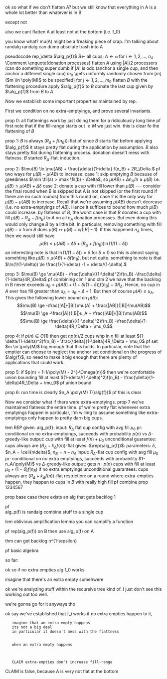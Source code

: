 ok so what if we don't flatten A?
but we still know that everything in A is a whole lot better
than whatever is in B

except not

also we cant flatten A
at least not at the bottom (i.e. f_0)


you know what? mu(A) might be a freaking piece of crap.
I'm talking about randalg
randalg can dump absolute trash into A

pseudocode rep_\delta $\alg_p{f}$
  $B \gets$ all cups; $A \gets \varnothing$
  for $i \gets 1,2,\ldots, n_A$ \Comment \enquote{donation processes}
    flatten $A$ using $|A|/2$ processors (can do something super
        dumb if $|A|$ is odd (anchor a single cup, and then
          anchor a different single cup)
    $m_0$ \gets uniformly randomly chosen from $[m]$ ($m \in \poly(M)$ to be specified)
    for $j \gets 1,2,\ldots, m_0$
      flatten $B$ with the flattening procedure
      apply $\alg_p{f}$ to $B$
    donate the last cup given by $\alg_p{f}$ from $B$ to $A$

Now we establish some important properties maintained by rep.

First we condition on no extra-emptyings, and prove several
invariants.

prop 0:
all flattenings work by just doing them for a ridiculously long time
  pf
  first note that if the fill-range starts out $\ge M$ we just win.
  this is clear fo the flattening of $B$

prop 1: $B$ is always $(R_\Delta + f(n_B))$-flat
  pf since $B$ starts flat before applying $\alg_p{f}$ it stays pretty flat during the
  application by assumption. $B$ also stays pretty flat during flattening
  process. donation doesn't mess with flatness. $B$ started $R_\Delta$-flat. 
  induction.

prop 2: $\mu(B) \le \mu(AB) + \frac{\delta}{1-\delta} f(n_B) + 2R_\Delta.$
  pf 
  two ways for $\mu(B) - \mu(AB)$ to increase:
    case 1: skip emptying $B$
      because of greediness $\min \fil(a) > \max \fil(b) - \Delta$, so $\mu(AB) + \Delta n_A/n \ge \mu(B)$
      i.e. $\mu(B) \le \mu(AB) + \Delta \delta$
    case 2: donate a cup with fill lower than $\mu(B)$
    ---
    consider the final round when B is skipped but A is not skipped (or the first round if there are no such rounds)
    from this round on, case 2 is the only way for $\mu(B) - \mu(AB)$
    to increase. Recall that we're assuming $\mu(AB)$
    doesn't decrease (i.e. no extra-emptyings of $AB$). 
    Hence it suffices to bound how much $\mu(B)$ could increase.
    by flatness of $B$, the worst case is that $B$ donates a cup with
    fill $\mu(B) - R_\Delta - f(n_B)$ to $A$ on all $n_A$
    donation processes. But even doing this would only change
    $B$ by a little bit. In particular, removing something with
    fill $\mu(B)-x$ from $B$ does $\mu(B) \mapsto \mu(B) + x/(|B|-1)$.
    If this happened $n_A$ times, then we would still have 
    $$\mu(B) \le \mu(AB) + \Delta\delta + (R_\Delta + f(n_B))\ln(1/(1-\delta))$$
    an interesting note is that $\ln(1/(1-\delta)) \approx \delta$ for $\delta \approx 0$ 
    so this is almost saying somehting like $\mu(B) \le \mu(AB) + \delta f(n_B)$, but not quite.
    something to note is that $\ln(1/(1-\delta)) \le \frac{1}{1-\delta} -1 = \delta/(1-\delta).$

prop 3: $\mu(B) \ge \mu(AB) - \frac{\delta}{(1-\delta)^2}f(n_B) -\frac{\delta}{1-\delta}4R_\Delta$
  pf
  combining clm 1 and clm 2 we have that the backlog in B never
  exceeds $u_B = \mu(AB) + (1+\delta/(1-\delta)) f(n_B) + 3R_\Delta$.
  Hence, no cup in $A$ ever has fill greater than $u_A = u_B + \Delta + 1$.
  But then of course $\mu(A) \le u_A$.
  This gives the following lower bound on $\mu(B)$: 
  $$\mu(B) \ge -\frac{|A|}{|B|}\mu(A) + \frac{|AB|}{|B|}\mu(AB)$$
  $$\mu(B) \ge -\frac{|A|}{|B|}u_A + \frac{|AB|}{|B|}\mu(AB)$$
  $$\mu(B) \ge \frac{\delta}{(1-\delta)^2}f(n_B) -\frac{\delta}{1-\delta}4R_\Delta + \mu_0.$$

prop 4: if $p(n) \in \Theta(1)$ then get $n p(n)/2$ cups whp in $n$
fill at least $(1-\delta/(1-\delta)^2)f(n_B) - \frac{\delta}{1-\delta}4R_\Delta + \mu_0$
  pf set $m \in \poly(M)$ big enough that this holds. In
  particular, note that the emptier can choose to neglect the
  anchor set conditional on the progress of $\alg{f}$, so need
  to make it big enough that there are plenty of applications
  that could work.

prop 5: if $p(n) = 1-1/\poly(M) - 2^{-\Omega(n)}$ then we're comfortable union bounding
fill at least $(1-\delta/(1-\delta)^2)f(n_B) - \frac{\delta}{1-\delta}4R_\Delta + \mu_0$
pf union bound

prop 6: run time is clearly $n_A \poly(M) T(\alg{f})$
  pf this is clear

Now we consider what if there were extra-emptyings.
prop 7 we've maintained flatness the entire time.
pf we're pretty flat whenever extra emptyings happen
in particular, I'm willing to assume something like
extra-emptyings only happen to pretty darn big cups.

lem REP
given: 
  alg_p{f}:
    input: $R_\Delta$ flat cup config with avg fill $\mu_0$
    pr: conditional on no extra-emptyings, succeeds with probability $p(n)$ vs $\Delta$-greedy-like
    output: cup with fill at least $f(n) + \mu_0$ 
    unconditional guarantee: cups always are $(R_\Delta + k_\Delta f(n))$-flat
gives:
  $\rep(\alg_p{f})$:
    parameters: $\delta$, $n_A = \ceil{n\delta}$, $n_B = n-n_A$
    input: $R_\Delta$-flat cup config with avg fill $\mu_0$
    pr: conditional on no extra emptyings, succeeds with probability $1-n_A/\poly(M)$ vs $\Delta$-greedy-like
    output: gets $n\cdot p(n)$ cups with fill at least $\mu_0 + (1-\delta)f(n_B)$ if no extra emptyings
    unconditional guarantees: cups always are $(R_\Delta + k_\Delta f(n))$-flat
    restriction: on a round where extra-empties happen, they happen to cups in $B$ with really high fill
pf 
combine prop 1234567

prop base case
there exists an alg that gets backlog 1

pf  
alg_p(f) is randalg
combine stuff to a single cup

lem oblivious amplification lemma
you can camplify a function

pf 
rep(alg_p(f)) on B
then use alg_p(f) on A

thm
can get backlog n^{1-\epsilon}

pf
basic algebra




so far:

ok so if no extra empties 
alg f_0 works

imagine that there's an extra empty somehwere

ok we're analyzing stuff within the recursive tree kind of.
I just don't see this working out too well.

we're gonna go for it anyways tho

ok say we've established that f_i works if no extra empties
happen to it, 

       imagine that an extra empty happens
       its not a big deal 
       in particular it doesn't mess with the flattness


       when an extra empty happens 



       CLAIM extra-empties don't increase fill-range
CLAIM is false, 
      because A is very not flat at the bottom


